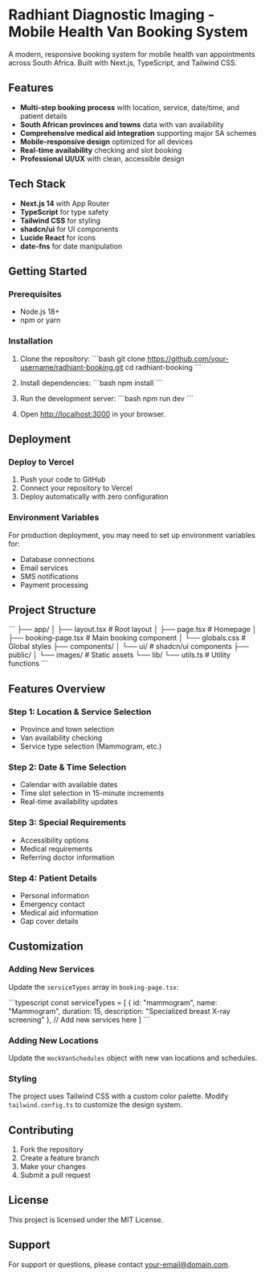 # Radhiant Diagnostic Imaging - Mobile Health Van Booking System

A modern, responsive booking system for mobile health van appointments across South Africa. Built with Next.js, TypeScript, and Tailwind CSS.

## Features

- **Multi-step booking process** with location, service, date/time, and patient details
- **South African provinces and towns** data with van availability
- **Comprehensive medical aid integration** supporting major SA schemes
- **Mobile-responsive design** optimized for all devices
- **Real-time availability** checking and slot booking
- **Professional UI/UX** with clean, accessible design

## Tech Stack

- **Next.js 14** with App Router
- **TypeScript** for type safety
- **Tailwind CSS** for styling
- **shadcn/ui** for UI components
- **Lucide React** for icons
- **date-fns** for date manipulation

## Getting Started

### Prerequisites

- Node.js 18+ 
- npm or yarn

### Installation

1. Clone the repository:
\`\`\`bash
git clone https://github.com/your-username/radhiant-booking.git
cd radhiant-booking
\`\`\`

2. Install dependencies:
\`\`\`bash
npm install
\`\`\`

3. Run the development server:
\`\`\`bash
npm run dev
\`\`\`

4. Open [http://localhost:3000](http://localhost:3000) in your browser.

## Deployment

### Deploy to Vercel

1. Push your code to GitHub
2. Connect your repository to Vercel
3. Deploy automatically with zero configuration

### Environment Variables

For production deployment, you may need to set up environment variables for:
- Database connections
- Email services
- SMS notifications
- Payment processing

## Project Structure

\`\`\`
├── app/
│   ├── layout.tsx          # Root layout
│   ├── page.tsx            # Homepage
│   ├── booking-page.tsx    # Main booking component
│   └── globals.css         # Global styles
├── components/
│   └── ui/                 # shadcn/ui components
├── public/
│   └── images/             # Static assets
└── lib/
    └── utils.ts            # Utility functions
\`\`\`

## Features Overview

### Step 1: Location & Service Selection
- Province and town selection
- Van availability checking
- Service type selection (Mammogram, etc.)

### Step 2: Date & Time Selection
- Calendar with available dates
- Time slot selection in 15-minute increments
- Real-time availability updates

### Step 3: Special Requirements
- Accessibility options
- Medical requirements
- Referring doctor information

### Step 4: Patient Details
- Personal information
- Emergency contact
- Medical aid information
- Gap cover details

## Customization

### Adding New Services
Update the `serviceTypes` array in `booking-page.tsx`:

\`\`\`typescript
const serviceTypes = [
  {
    id: "mammogram",
    name: "Mammogram",
    duration: 15,
    description: "Specialized breast X-ray screening"
  },
  // Add new services here
]
\`\`\`

### Adding New Locations
Update the `mockVanSchedules` object with new van locations and schedules.

### Styling
The project uses Tailwind CSS with a custom color palette. Modify `tailwind.config.ts` to customize the design system.

## Contributing

1. Fork the repository
2. Create a feature branch
3. Make your changes
4. Submit a pull request

## License

This project is licensed under the MIT License.

## Support

For support or questions, please contact [your-email@domain.com](mailto:your-email@domain.com).
